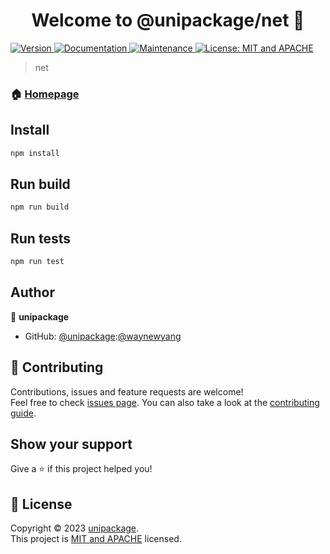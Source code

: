 <h1 align="center">Welcome to @unipackage/net 👋</h1>
<p>
  <a href="https://www.npmjs.com/package/@unipackage/net" target="_blank">
    <img alt="Version" src="https://img.shields.io/npm/v/@unipackage/net.svg">
  </a>
  <a href="https://github.com/unipackage/net#readme" target="_blank">
    <img alt="Documentation" src="https://img.shields.io/badge/documentation-yes-brightgreen.svg" />
  </a>
  <a href="https://github.com/unipackage/net/graphs/commit-activity" target="_blank">
    <img alt="Maintenance" src="https://img.shields.io/badge/Maintained%3F-yes-green.svg" />
  </a>
  <a href="https://github.com/unipackage/net/blob/master/LICENSE" target="_blank">
    <img alt="License: MIT and APACHE" src="https://img.shields.io/badge/License-MIT and APACHE-yellow.svg" />
  </a>
</p>

> net

### 🏠 [Homepage](https://github.com/unipackage/net#readme)

## Install

```sh
npm install
```
## Run build

```sh
npm run build
```

## Run tests

```sh
npm run test
```

## Author

👤 **unipackage**

* GitHub: [@unipackage](https://github.com/unipackage):[@waynewyang](https://github.com/waynewyang)

## 🤝 Contributing

Contributions, issues and feature requests are welcome!<br />Feel free to check [issues page](https://github.com/unipackage/net/issues). You can also take a look at the [contributing guide](https://github.com/unipackage/net/blob/master/CONTRIBUTING.md).

## Show your support

Give a ⭐️ if this project helped you!

## 📝 License

Copyright © 2023 [unipackage](https://github.com/unipackage).<br />
This project is [MIT and APACHE](https://github.com/unipackage/net/blob/master/LICENSE) licensed.
